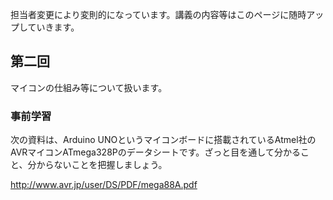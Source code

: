 担当者変更により変則的になっています。講義の内容等はこのページに随時アップしていきます。

<h2>第二回</h2>

マイコンの仕組み等について扱います。

<h3>事前学習</h3>

次の資料は、Arduino UNOというマイコンボードに搭載されているAtmel社のAVRマイコンATmega328Pのデータシートです。ざっと目を通して分かること、分からないことを把握しましょう。

<a href="http://www.avr.jp/user/DS/PDF/mega88A.pdf" target="_blank">http://www.avr.jp/user/DS/PDF/mega88A.pdf</a>
